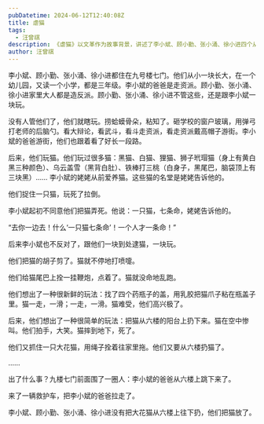 ```yaml
---
pubDatetime: 2024-06-12T12:40:08Z
title: 虐猫
tags:
  - 汪曾祺
description: 《虐猫》以文革作为故事背景，讲述了李小斌、顾小勤、张小涌、徐小进四个从小一起长大的玩伴，在文革期间无人管教，四个孩童用虐待猫的游戏方式来寻找快感，故事后半段李小斌被披上“反动派”的爸爸从六楼上跳下，送往医院。李小斌从手中放走了他们准备从楼上扔下的猫。
author: 汪曾祺
---
```

李小斌、顾小勤、张小涌、徐小进都住在九号楼七门。他们从小一块长大，在一个幼儿园，又读一个小学，都是三年级。李小斌的爸爸是走资派。顾小勤、张小涌、徐小进家里大人都是造反派。顾小勤、张小涌、徐小进不管这些，还是跟李小斌一块玩。

没有人管他们了，他们就瞎玩。捞蛤蟆骨朵，粘知了。砸学校的窗户玻璃，用弹弓打老师的后脑勺。看大辩论，看武斗，看斗走资派，看走资派戴高帽子游街。李小斌的爸爸游街，他们也跟着看了好长一段路。

后来，他们玩猫。他们玩过很多猫：黑猫、白猫、狸猫、狮子玳瑁猫（身上有黄白黑三种颜色）、乌云盖雪（黑背白肚）、铁棒打三桃（白身子，黑尾巴，脑袋顶上有三块黑）…… 李小斌的姥姥从前爱养猫。这些猫的名堂是姥姥告诉他的。

他们捉住一只猫，玩死了拉倒。

李小斌起初不同意他们把猫弄死。他说：一只猫，七条命，姥姥告诉他的。

“去你一边去！什么‘一只猫七条命’！一个人才一条命！”

后来李小斌也不反对了，跟他们一块到处逮猫，一块玩。

他们把猫的胡子剪了。猫就不停地打喷嚏。

他们给猫尾巴上拴一挂鞭炮，点着了。猫就没命地乱跑。

他们想出了一种很新鲜的玩法：找了四个药瓶子的盖，用乳胶把猫爪子粘在瓶盖子里。猫一走，一滑；一走，一滑。猫难受，他们高兴极了。

后来，他们想出了一种很简单的玩法：把猫从六楼的阳台上扔下来。猫在空中惨叫。他们拍手，大笑。猫摔到地下，死了。

他们又抓住一只大花猫，用绳子拴着往家里拖。他们又要从六楼扔猫了。

…… 

出了什么事？九楼七门前面围了一圈人：李小斌的爸爸从六楼上跳下来了。

来了一辆救护车，把李小斌的爸爸拉走了。

李小斌、顾小勤、张小涌、徐小进没有把大花猫从六楼上往下扔，他们把猫放了。